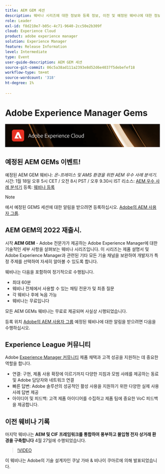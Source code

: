 ```yaml
---
title: AEM GEM 세션
description: 웨비나 시리즈에 대한 정보와 등록 정보, 이전 및 예정된 웨비나에 대한 정보를 포함하는 AEM GEMs의 랜딩 페이지입니다
role: Leader
exl-id: f8d210e7-b05c-4c71-9640-2cc50e2b309f
cloud: Experience Cloud
product: adobe experience manager
solution: Experience Manager
feature: Release Information
level: Intermediate
type: Event
user-guide-description: AEM GEM 세션
source-git-commit: 06c5a38ad111a2393e8d52d6e4037f5debefef18
workflow-type: tm+mt
source-wordcount: '318'
ht-degree: 1%

---
```


# Adobe Experience Manager Gems

<img alt="디지털 경험" src="./assets/ADX_Gems.png"/>

## 예정된 AEM GEMs 이벤트!

<!---  Remove the comment marks, and put the upcoming event in the below table

<table style="max-width: 1214px;">
<tr>
  <td style="vertical-align: top;">
    <a href="https://www.youtube.com/watch?v=f1T9XU9TCJU">
      <img alt="Experience League LIVE Oct 25" src="assets/Oct25_2022_exl_live_banner_web_1920_WebBanner.png">
    </a>
    <div>
      <a href="https://www.youtube.com/watch?v=f1T9XU9TCJU">
        <strong>Deliver the right offer at the right time with decision management</strong>
      </a>
      <br/><em>with Sandra Hausmann, Ben Tepfer, Brandon Poyfair, and Jason Hickey</em>
      <br/><em>October 25, 2022</em>
    </div>
  </td>
</tr>
</table>

--->
예정된 AEM GEM 웨비나: *온-프레미스 및 AMS 환경을 위한 AEM 우수 사례 분석기*.
시간: 1월 18일 오후 5시 CET / 오전 8시 PST / 오후 9.30시 IST 리소스: [AEM 우수 사례 분석기](/help/gems2022/aem-best-practices-analyzer.md)
등록: [웨비나 등록](https://aem-augs.adobe.com/e/mz8eae/)

>[!NOTE]
>
> 에서 예정된 GEMS 세션에 대한 알림을 받으려면 등록하십시오. [Adobe의 AEM 사용자 그룹](https://aem-augs.adobe.com/).

## AEM GEM의 2022 재출시.

시작 **AEM GEM** - Adobe 전문가가 제공하는 Adobe Experience Manager에 대한 기술적인 세부 사항을 살펴보는 웨비나 시리즈입니다. 이 시리즈는 제품 설명서 및 Adobe Experience Manager과 관련된 기타 모든 기술 채널을 보완하여 개발자가 특정 주제를 선택하여 자세히 알아볼 수 있도록 합니다.

웨비나는 다음을 포함하여 정기적으로 수행됩니다.

* 최대 60분
* 웨비나 전체에서 사용할 수 있는 채팅 전문가 및 최종 질문
* 각 웨비나 후에 녹음 가능
* 웨비나는 무료입니다

모든 AEM GEMs 웨비나는 무료로 제공되며 사실상 시행되었습니다.

등록 위치 [Adobe의 AEM 사용자 그룹](https://aem-augs.adobe.com/) 예정된 웨비나에 대한 알림을 받으려면 다음을 수행하십시오.

## Experience League 커뮤니티

Adobe [Experience Manager 커뮤니티](https://experienceleaguecommunities.adobe.com/t5/adobe-experience-manager/ct-p/adobe-experience-manager-community) 제품 채택과 고객 성공을 지원하는 데 중요한 역할을 합니다.

* 연결: 구현, 제품 사용 확장에 이르기까지 다양한 지침과 모범 사례를 제공하는 동료 및 Adobe 담당자와 네트워크 연결
* 빠른 답변: Adobe 솔루션의 성공적인 활성 사용을 지원하기 위한 다양한 실제 사용 사례 답변 제공
* 아이디어 및 피드백: 고객 제품 아이디어를 수집하고 제품 팀에 중요한 VoC 피드백을 제공합니다.

## 이전 웨비나 기록

마지막 웨비나는 **AEM 및 CIF 프레임워크를 통합하여 풍부하고 몰입형 전자 상거래 환경을 구축합니다** 4월 27일에 수행되었습니다.

>[!VIDEO](https://video.tv.adobe.com/v/342565/?quality=12&learn=on)

이 웨비나는 Adobe의 기술 설계자인 쿠날 가바 &amp; 비나이 쿠마르에 의해 발표되었습니다.
